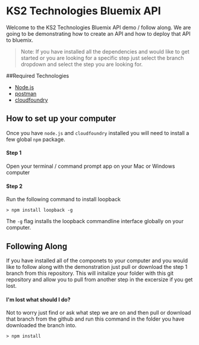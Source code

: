 # KS2 Technologies Bluemix API

Welcome to the KS2 Technologies Bluemix API demo / follow along. We are going to be demonstrating how to create an API and how to deploy that API to bluemix. 

> Note: If you have installed all the dependencies and would like to get started or you are looking for a specific step just select the branch dropdown and select the step you are looking for. 

##Required Technologies
* [Node.js](https://nodejs.org/en/download/)
* [postman](https://www.getpostman.com/)
* [cloudfoundry](https://github.com/cloudfoundry/cli#downloads)

## How to set up your computer
Once you have `node.js` and `cloudfoundry` installed you will need to install a few global `npm` package.

#### Step 1
Open your terminal / command prompt app on your Mac or Windows computer 

#### Step 2
Run the following command to install loopback

```
> npm install loopback -g
```
The `-g` flag installs the loopback commandline interface globally on your computer. 

## Following Along
If you have installed all of the componets to your computer and you would like to follow along with the demonstration just pull or download the step 1 branch from this repository. This will initalize your folder with this git repository and allow you to pull from another step in the excersize if you get lost.

#### I'm lost what should I do?
Not to worry just find or ask what step we are on and then pull or download that branch from the github and run this command in the folder you have downloaded the branch into.

```
> npm install
``` 


